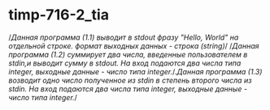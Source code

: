 # timp-716-2_tia
/*Данная программа (1.1) выводит в stdout фразу "Hello, World" на отдельной строке.
формат выходных данных - строка (string)*/
/*Данная программа (1.2) суммирует два числа, введенные пользователем в stdin,и выводит сумму в stdout.
На вход подаются два числа типа integer, выходные данные - число типа integer.*/.*Данная программа (1.3) возводит одно число полученное из stdin в степень второго числа из stdin.
На вход подаются два числа типа integer, выходные данные - число типа integer.*/
